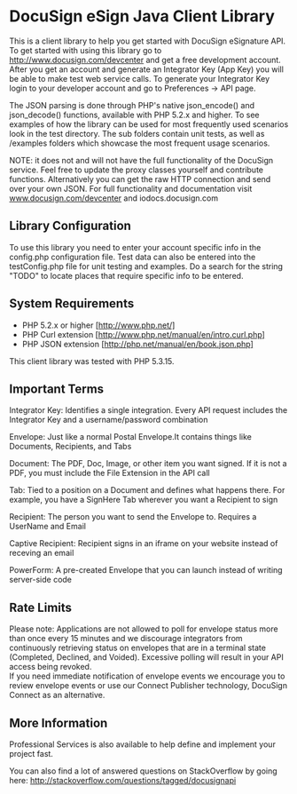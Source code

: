 DocuSign eSign Java Client Library
================================

This is a client library to help you get started with DocuSign eSignature API.
To get started with using this library go to <a href="http://www.docusign.com/devcenter">http://www.docusign.com/devcenter</a> and get
a free development account.  After you get an account and generate an Integrator Key (App Key) 
you will be able to make test web service calls.  To generate your Integrator Key login to your developer 
account and go to Preferences -> API page.

The JSON parsing is done through PHP's native json_encode() and json_decode() functions, available with 
PHP 5.2.x and higher.  To see examples of how the library can be used for most frequently used scenarios 
look in the test directory.  The sub folders contain unit tests, as well as /examples folders which 
showcase the most frequent usage scenarios.

NOTE: it does not and will not have the full functionality of the DocuSign service.
Feel free to update the proxy classes yourself and contribute functions.
Alternatively you can get the raw HTTP connection and send over your own JSON.
For full functionality and documentation visit www.docusign.com/devcenter and iodocs.docusign.com


Library Configuration
-------------------------

To use this library you need to enter your account specific info in the config.php configuration file.
Test data can also be entered into the testConfig.php file for unit testing and examples.
Do a search for the string "TODO" to locate places that require specific info to be entered.


System Requirements
-------------------------

- PHP 5.2.x or higher [http://www.php.net/]
- PHP Curl extension [http://www.php.net/manual/en/intro.curl.php]
- PHP JSON extension [http://php.net/manual/en/book.json.php]

This client library was tested with PHP 5.3.15.


Important Terms
-------------------------

Integrator Key: Identifies a single integration. Every API 
request includes the Integrator Key and a 
username/password combination

Envelope: Just like a normal Postal Envelope.It contains 
things like Documents, Recipients, and Tabs

Document: The PDF, Doc, Image, or other item you want 
signed. If it is not a PDF, you must include the File 
Extension in the API call

Tab: Tied to a position on a Document and defines what 
happens there. For example, you have a SignHere Tab 
wherever you want a Recipient to sign

Recipient: The person you want to send the Envelope 
to. Requires a UserName and Email

Captive Recipient: Recipient signs in an iframe on your 
website instead of receving an email 

PowerForm: A pre-created Envelope that you can launch
instead of writing server-side code

Rate Limits
-------------------------

Please note: Applications are not allowed to poll for envelope status more
than once every 15 minutes and we discourage integrators from continuously
retrieving status on envelopes that are in a terminal state (Completed, 
Declined, and Voided).  Excessive polling will result in your API access 
being revoked.  
If you need immediate notification of envelope events we encourage you to 
review envelope events or use our Connect Publisher technology, DocuSign 
Connect as an alternative.

More Information
-------------------------

Professional Services is also available to help define and implement your
project fast. 

You can also find a lot of answered questions on StackOverflow by going here:
http://stackoverflow.com/questions/tagged/docusignapi

